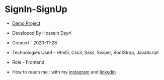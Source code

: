 # SignIn-SignUp

- [Demo Project]()

- Developed By Hossein Deyri

- Created - 2023-11-28

- Technologies Used - Html5, Css3, Sass, Swiper, BootStrap, JavaScript

- Role - Frontend

- How to reach me : with my [instagram](https://www.instagram.com/hossein.deyri_web) and [linkedin](https://www.linkedin.com/in/hossein-deyri)
